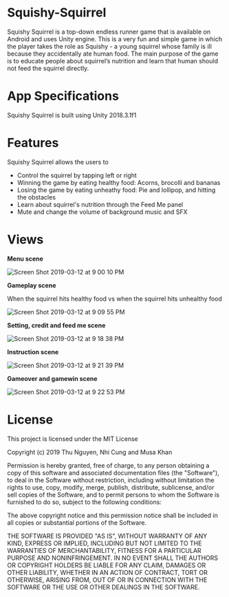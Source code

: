 # Squishy-Squirrel
Squishy Squirrel is a top-down endless runner game that is available on Android and uses Unity engine. This is a very fun and simple game in which the player takes the role as Squishy - a young squirrel whose family is ill because they accidentally ate human food. The main purpose of the game is to educate people about squirrel’s nutrition and learn that human should not feed the squirrel directly. 

# App Specifications
Squishy Squirrel is built using Unity 2018.3.1f1 

# Features
Squishy Squirrel allows the users to
- Control the squirrel by tapping left or right
- Winning the game by eating healthy food: Acorns, brocolli and bananas
- Losing the game by eating unheathy food: Pie and lollipop, and hitting the obstacles
- Learn about squirrel's nutrition through the Feed Me panel
- Mute and change the volume of background music and SFX

# Views

**Menu scene**

![Screen Shot 2019-03-12 at 9 00 10 PM](https://user-images.githubusercontent.com/40749903/54248224-dc075100-4509-11e9-8d1d-9403ec7f2cf1.png)


**Gameplay scene**

When the squirrel hits healthy food vs when the squirrel hits unhealthy food

![Screen Shot 2019-03-12 at 9 09 55 PM](https://user-images.githubusercontent.com/40749903/54248589-42d93a00-450b-11e9-9b84-77048985fca4.png)


**Setting, credit and feed me scene**

![Screen Shot 2019-03-12 at 9 18 38 PM](https://user-images.githubusercontent.com/40749903/54249008-9730e980-450c-11e9-97a6-473f83f0a80f.png)

**Instruction scene**


![Screen Shot 2019-03-12 at 9 21 39 PM](https://user-images.githubusercontent.com/40749903/54249071-d95a2b00-450c-11e9-8817-5930016ff97a.png)



**Gameover and gamewin scene**

![Screen Shot 2019-03-12 at 9 22 53 PM](https://user-images.githubusercontent.com/40749903/54249118-04447f00-450d-11e9-9958-e77f0a88e310.png)



# License
This project is licensed under the MIT License

Copyright (c) 2019 Thu Nguyen, Nhi Cung and Musa Khan

Permission is hereby granted, free of charge, to any person obtaining a copy of this software and associated documentation files (the "Software"), to deal in the Software without restriction, including without limitation the rights to use, copy, modify, merge, publish, distribute, sublicense, and/or sell copies of the Software, and to permit persons to whom the Software is furnished to do so, subject to the following conditions:

The above copyright notice and this permission notice shall be included in all copies or substantial portions of the Software.

THE SOFTWARE IS PROVIDED "AS IS", WITHOUT WARRANTY OF ANY KIND, EXPRESS OR IMPLIED, INCLUDING BUT NOT LIMITED TO THE WARRANTIES OF MERCHANTABILITY, FITNESS FOR A PARTICULAR PURPOSE AND NONINFRINGEMENT. IN NO EVENT SHALL THE AUTHORS OR COPYRIGHT HOLDERS BE LIABLE FOR ANY CLAIM, DAMAGES OR OTHER LIABILITY, WHETHER IN AN ACTION OF CONTRACT, TORT OR OTHERWISE, ARISING FROM, OUT OF OR IN CONNECTION WITH THE SOFTWARE OR THE USE OR OTHER DEALINGS IN THE SOFTWARE.
